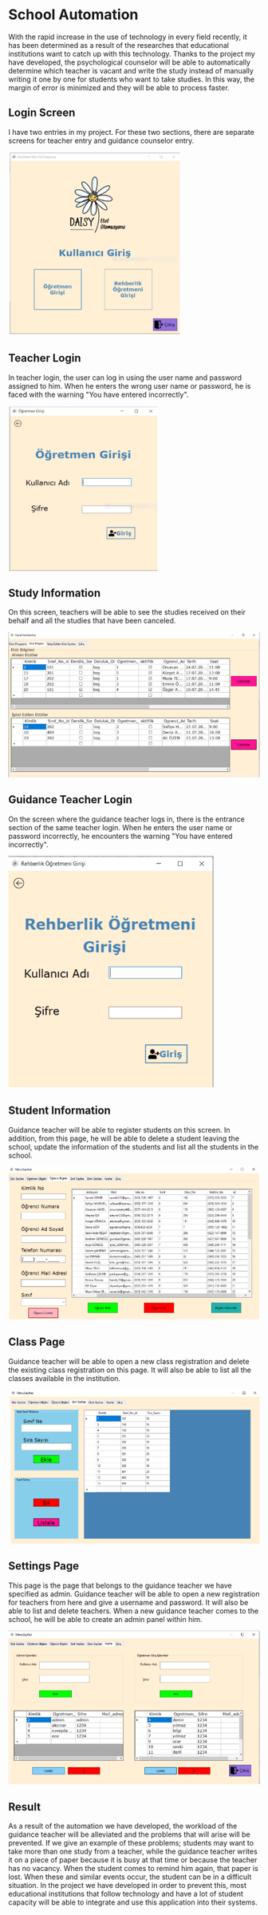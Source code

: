 <h1>School Automation</h1>

<p>With the rapid increase in the use of technology in every field recently, it has been determined as a result of the researches that educational institutions want to catch up with this technology. Thanks to the project my have developed, the psychological counselor will be able to automatically determine which teacher is vacant and write the study instead of manually writing it one by one for students who want to take studies. In this way, the margin of error is minimized and they will be able to process faster.</p>

<h2>Login Screen</h2>

<p>I have two entries in my project. For these two sections, there are separate screens for teacher entry and guidance counselor entry.</p>
<img src="image/signin.png">
<h2>Teacher Login</h2>
<p>In teacher login, the user can log in using the user name and password assigned to him. When he enters the wrong user name or password, he is faced with the warning "You have entered incorrectly".</p>

<img src="image/teacherlogin.png">
<h2>Study Information</h2>
<p>On this screen, teachers will be able to see the studies received on their behalf and all the studies that have been canceled.</p>

<img src="image/studyinformation.png">
<h2>Guidance Teacher Login</h2>
<p>On the screen where the guidance teacher logs in, there is the entrance section of the same teacher login. When he enters the user name or password incorrectly, he encounters the warning "You have entered incorrectly".</p>

<img src="image/Guidanceteacherlogin.png">
<h2>Student Information</h2>
<p>Guidance teacher will be able to register students on this screen. In addition, from this page, he will be able to delete a student leaving the school, update the information of the students and list all the students in the school.</p>

<img src="image/studentinformation.png">
<h2>Class Page</h2>
<p>Guidance teacher will be able to open a new class registration and delete the existing class registration on this page. It will also be able to list all the classes available in the institution.</p>

<img src="image/classpage.png">
<h2>Settings Page</h2>
<p>This page is the page that belongs to the guidance teacher we have specified as admin. Guidance teacher will be able to open a new registration for teachers from here and give a username and password. It will also be able to list and delete teachers. When a new guidance teacher comes to the school, he will be able to create an admin panel within him.</p>

<img src="image/settingspage.png">
<h2>Result</h2>
<p>As a result of the automation we have developed, the workload of the guidance teacher will be alleviated and the problems that will arise will be prevented. If we give an example of these problems; students may want to take more than one study from a teacher, while the guidance teacher writes it on a piece of paper because it is busy at that time or because the teacher has no vacancy. When the student comes to remind him again, that paper is lost. When these and similar events occur, the student can be in a difficult situation. In the project we have developed in order to prevent this, most educational institutions that follow technology and have a lot of student capacity will be able to integrate and use this application into their systems.</p>
